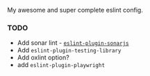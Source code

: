 My awesome and super complete eslint config.

### TODO

- Add sonar lint - [`eslint-plugin-sonarjs`](https://github.com/SonarSource/SonarJS/blob/master/packages/jsts/src/rules/README.md)
- Add `eslint-plugin-testing-library`
- Add oxlint option?
- add `eslint-plugin-playwright`